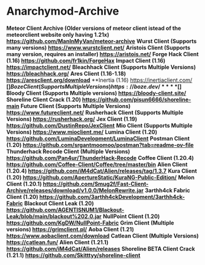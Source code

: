# Anarchymod-Archive

**Meteor Client Archive (Older versions of meteor client istead of the meteorclient website only having 1.21x) https://github.com/ManInMyVan/meteor-archive**
**Wurst Client (Supports many versions) https://www.wurstclient.net/**
**Aristois Client (Supports many version, requires an installer) https://aristois.net/**
**Forge Hack Client (1.16) https://github.com/fr1kin/ForgeHax**
**Impact Client (1.16) https://impactclient.net/**
**Bleachhack Client (Supports Multiple Versions) https://bleachhack.org/**
**Ares Client (1.16-1.18) https://aresclient.org/download**
**Inertia (1.16) https://inertiaclient.com/
**[$] Boze Client (Supports Multiple Versions) https://boze.dev/**
**[$] Bloody Client (Supports Multiple versions) https://bloody-client.site/**
**Shoreline Client Crack (1.20) https://github.com/pisun6666/shoreline-main**
**Future Client (Supports Multiple Versions) https://www.futureclient.net/**
**Rusherhack Client (Supports Multiple Versions) https://rusherhack.org/**
**Jex Client (1.19) https://github.com/DustinRepo/JexClient**
**Mio Client (Supports Multiple Versions) https://www.mioclient.me/**
**Lumina Client (1.20) https://github.com/LuminaDevelopment/LuminaClient**
**Postman Client (1.20) https://github.com/srgantmoomoo/postman?tab=readme-ov-file**
**Thunderhack Recode Client (Multiple Versions) https://github.com/Pan4ur/ThunderHack-Recode**
**Coffee Client (1.20.4) https://github.com/Coffee-Client/Coffee/tree/master/bin**
**Alien Client (1.20.4) https://github.com/iM4dCat/Alien/releases/tag/1.3.7**
**Kura Client (1.20) https://github.com/ApertureStatic/KuraNG-Public-Edition/**
**Melon Client (1.20.1) https://github.com/Smug2f/Fast-Client-Archive/releases/download/v1.0.0/MelonRewrite.jar**
**3arthh4ck Fabric Client (1.20) https://github.com/3arthh4ckDevelopment/3arthh4ck-Fabric**
**Blackout Client Leak (1.20) https://github.com/AGENTISNUM1/Blackout-Leak/blob/main/blackout%202.0.jar**
**NullPoint Client (1.20) https://github.com/KgDW/NullPoint-Fabric**
**Grim Client (Multiple versions) https://grimclient.pl/**
**Aoba Client (1.21) https://www.aobaclient.com/download**
**Catlean Client (Multiple Versions) https://catlean.fun/**
**Alien Client (1.21.1) https://github.com/iM4dCat/Alien/releases**
**Shoreline BETA Client Crack (1.21.1) https://github.com/Skitttyy/shoreline-client**
